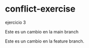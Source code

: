 # conflict-exercise
ejercicio 3


Este es un cambio en la main branch

Este es un cambio en la feature branch.

